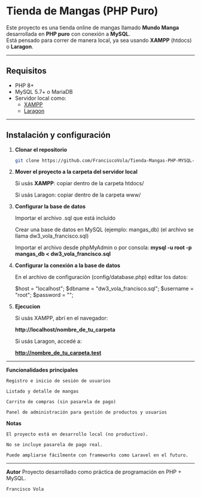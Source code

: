# Tienda de Mangas (PHP Puro)

Este proyecto es una tienda online de mangas llamado **Mundo Manga** desarrollada en **PHP puro** con conexión a **MySQL**.  
Está pensado para correr de manera local, ya sea usando **XAMPP** (htdocs) o **Laragon**.

---

## Requisitos

- PHP 8+  
- MySQL 5.7+ o MariaDB  
- Servidor local como:
  - [XAMPP](https://www.apachefriends.org/)  
  - [Laragon](https://laragon.org/)  

---

## Instalación y configuración

1. **Clonar el repositorio**
   ```bash
   git clone https://github.com/FranciscoVola/Tienda-Mangas-PHP-MYSQL-local.git

2. **Mover el proyecto a la carpeta del servidor local**

    Si usás **XAMPP**: copiar dentro de la carpeta htdocs/

    Si usás Laragon: copiar dentro de la carpeta www/

3. **Configurar la base de datos**

    Importar el archivo .sql que está incluido

    Crear una base de datos en MySQL (ejemplo: mangas_db) (el archivo se llama dw3_vola_francisco.sql)

    Importar el archivo desde phpMyAdmin o por consola:
    **mysql -u root -p mangas_db < dw3_vola_francisco.sql**

4. **Configurar la conexión a la base de datos**

    En el archivo de configuración (config/database.php) editar los datos:

    $host = "localhost";
    $dbname = "dw3_vola_francisco.sql";
    $username = "root";
    $password = "";

5. **Ejecucion**

    Si usás XAMPP, abrí en el navegador:

    **http://localhost/nombre_de_tu_carpeta**

    Si usás Laragon, accedé a:

    **http://nombre_de_tu_carpeta.test**

 ---

 **Funcionalidades principales**

    Registro e inicio de sesión de usuarios

    Listado y detalle de mangas

    Carrito de compras (sin pasarela de pago)

    Panel de administración para gestión de productos y usuarios

**Notas**

    El proyecto está en desarrollo local (no productivo).

    No se incluye pasarela de pago real.

    Puede ampliarse fácilmente con frameworks como Laravel en el futuro.   

---

**Autor**
    Proyecto desarrollado como práctica de programación en PHP + MySQL.
    
    Francisco Vola